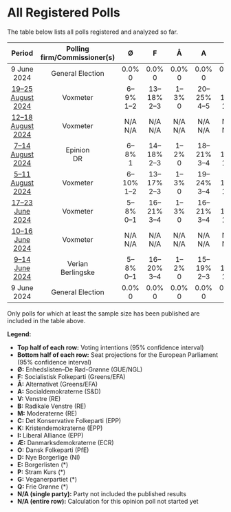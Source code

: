# All Registered Polls

The table below lists all polls registered and analyzed so far.

| Period     | Polling firm/Commissioner(s) | Ø | F | Å | A | V | B | M | C | K | I | Æ | O | D | E | P | G | Q |
|:----------:|:----------------------------:|:--:|:--:|:--:|:--:|:--:|:--:|:--:|:--:|:--:|:--:|:--:|:--:|:--:|:--:|:--:|:--:|:--:|
| 9 June 2024 | General Election | 0.0% <br> 0 | 0.0% <br> 0 | 0.0% <br> 0 | 0.0% <br> 0 | 0.0% <br> 0 | 0.0% <br> 0 | 0.0% <br> 0 | 0.0% <br> 0 | 0.0% <br> 0 | 0.0% <br> 0 | 0.0% <br> 0 | 0.0% <br> 0 | 0.0% <br> 0 | 0.0% <br> 0 | 0.0% <br> 0 | 0.0% <br> 0 | 0.0% <br> 0 |
| [19–25 August 2024](2024-08-25-Voxmeter.html) | Voxmeter | 6–9% <br> 1–2 | 13–18% <br> 2–3 | 1–3% <br> 0 | 20–25% <br> 4–5 | 8–12% <br> 1–2 | 4–6% <br> 0–1 | 5–8% <br> 0–1 | 5–8% <br> 1 | N/A <br> N/A | 9–13% <br> 1–2 | 8–12% <br> 1–2 | 3–6% <br> 0–1 | N/A <br> N/A | N/A <br> N/A | N/A <br> N/A | N/A <br> N/A | N/A <br> N/A |
| [12–18 August 2024](2024-08-18-Voxmeter.html) | Voxmeter | N/A <br> N/A | N/A <br> N/A | N/A <br> N/A | N/A <br> N/A | N/A <br> N/A | N/A <br> N/A | N/A <br> N/A | N/A <br> N/A | N/A <br> N/A | N/A <br> N/A | N/A <br> N/A | N/A <br> N/A | N/A <br> N/A | N/A <br> N/A | N/A <br> N/A | N/A <br> N/A | N/A <br> N/A |
| [7–14 August 2024](2024-08-14-Epinion.html) | Epinion <br> DR | 6–8% <br> 1 | 14–18% <br> 2–3 | 1–2% <br> 0 | 18–21% <br> 3–4 | 8–10% <br> 1–2 | 3–5% <br> 0–1 | 5–7% <br> 1 | 6–8% <br> 1 | N/A <br> N/A | 11–14% <br> 2 | 10–13% <br> 2 | 4–6% <br> 0–1 | N/A <br> N/A | N/A <br> N/A | N/A <br> N/A | N/A <br> N/A | N/A <br> N/A |
| [5–11 August 2024](2024-08-11-Voxmeter.html) | Voxmeter | 6–10% <br> 1–2 | 13–17% <br> 2–3 | 1–3% <br> 0 | 19–24% <br> 3–4 | 8–12% <br> 1–2 | 4–7% <br> 0–1 | 5–9% <br> 1 | 5–8% <br> 0–1 | N/A <br> N/A | 9–13% <br> 1–2 | 8–11% <br> 1–2 | 4–6% <br> 0–1 | N/A <br> N/A | N/A <br> N/A | N/A <br> N/A | N/A <br> N/A | N/A <br> N/A |
| [17–23 June 2024](2024-06-23-Voxmeter.html) | Voxmeter | 5–8% <br> 0–1 | 16–21% <br> 3–4 | 1–3% <br> 0 | 16–21% <br> 3–4 | 8–12% <br> 1–2 | 4–7% <br> 0–1 | 5–8% <br> 1 | 5–8% <br> 0–1 | N/A <br> N/A | 11–15% <br> 2–3 | 7–11% <br> 1–2 | 3–6% <br> 0–1 | N/A <br> N/A | N/A <br> N/A | N/A <br> N/A | N/A <br> N/A | N/A <br> N/A |
| [10–16 June 2024](2024-06-16-Voxmeter.html) | Voxmeter | N/A <br> N/A | N/A <br> N/A | N/A <br> N/A | N/A <br> N/A | N/A <br> N/A | N/A <br> N/A | N/A <br> N/A | N/A <br> N/A | N/A <br> N/A | N/A <br> N/A | N/A <br> N/A | N/A <br> N/A | N/A <br> N/A | N/A <br> N/A | N/A <br> N/A | N/A <br> N/A | N/A <br> N/A |
| [9–14 June 2024](2024-06-14-Verian.html) | Verian <br> Berlingske | 5–8% <br> 0–1 | 16–20% <br> 3–4 | 1–2% <br> 0 | 15–19% <br> 2–3 | 8–12% <br> 1–2 | 4–7% <br> 0–1 | 5–8% <br> 1 | 5–8% <br> 1 | N/A <br> N/A | 11–15% <br> 2–3 | 9–13% <br> 1–2 | 3–6% <br> 0–1 | N/A <br> N/A | N/A <br> N/A | N/A <br> N/A | N/A <br> N/A | N/A <br> N/A |
| 9 June 2024 | General Election | 0.0% <br> 0 | 0.0% <br> 0 | 0.0% <br> 0 | 0.0% <br> 0 | 0.0% <br> 0 | 0.0% <br> 0 | 0.0% <br> 0 | 0.0% <br> 0 | 0.0% <br> 0 | 0.0% <br> 0 | 0.0% <br> 0 | 0.0% <br> 0 | 0.0% <br> 0 | 0.0% <br> 0 | 0.0% <br> 0 | 0.0% <br> 0 | 0.0% <br> 0 |

Only polls for which at least the sample size has been published are included in the table above.

**Legend:**
+ **Top half of each row:** Voting intentions (95% confidence interval)
+ **Bottom half of each row:** Seat projections for the European Parliament (95% confidence interval)
+ **Ø:** Enhedslisten–De Rød-Grønne (GUE/NGL)
+ **F:** Socialistisk Folkeparti (Greens/EFA)
+ **Å:** Alternativet (Greens/EFA)
+ **A:** Socialdemokraterne (S&D)
+ **V:** Venstre (RE)
+ **B:** Radikale Venstre (RE)
+ **M:** Moderaterne (RE)
+ **C:** Det Konservative Folkeparti (EPP)
+ **K:** Kristendemokraterne (EPP)
+ **I:** Liberal Alliance (EPP)
+ **Æ:** Danmarksdemokraterne (ECR)
+ **O:** Dansk Folkeparti (PfE)
+ **D:** Nye Borgerlige (NI)
+ **E:** Borgerlisten (*)
+ **P:** Stram Kurs (*)
+ **G:** Veganerpartiet (*)
+ **Q:** Frie Grønne (*)
+ **N/A (single party):** Party not included the published results
+ **N/A (entire row):** Calculation for this opinion poll not started yet

